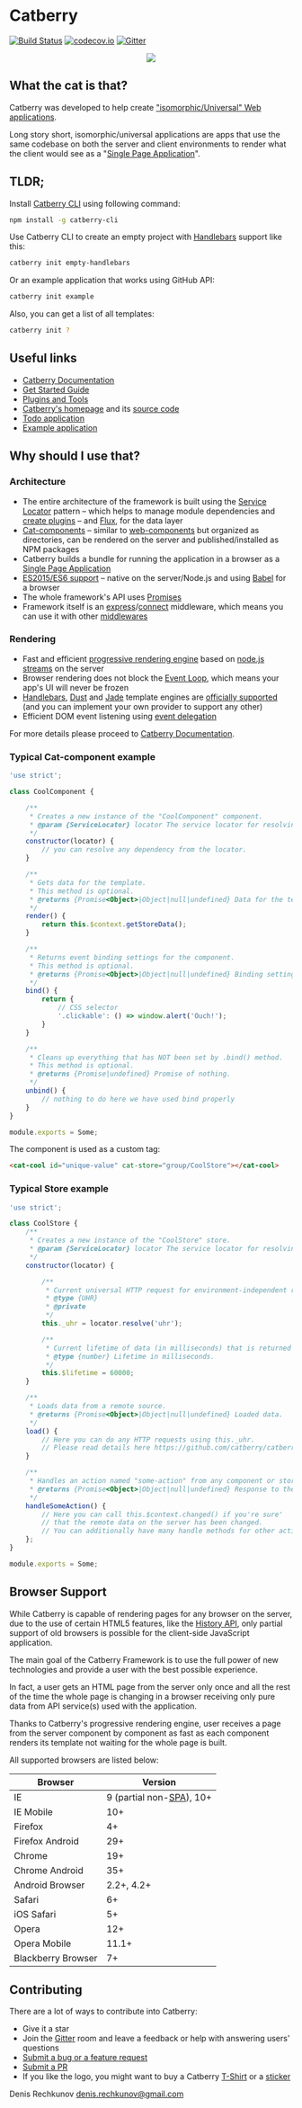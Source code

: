 # Catberry

[![Build Status](https://travis-ci.org/catberry/catberry.svg?branch=master)](https://travis-ci.org/catberry/catberry) [![codecov.io](http://codecov.io/github/catberry/catberry/coverage.svg?branch=master)](http://codecov.io/github/catberry/catberry?branch=master)
[![Gitter](https://badges.gitter.im/Join%20Chat.svg)](https://gitter.im/catberry/main?utm_source=badge&utm_medium=badge&utm_campaign=pr-badge&utm_content=body_badge)

<p align="center">
  <img src="https://raw.githubusercontent.com/catberry/catberry/master/docs/images/logo.png" />
</p>

## What the cat is that?

Catberry was developed to help create ["isomorphic/Universal" Web applications](https://github.com/catberry/catberry/blob/8.5.1/docs/index.md#isomorphicuniversal-applications).

Long story short, isomorphic/universal applications are apps that use the same codebase on both the server and client environments to render what the client would see as a "[Single Page Application](http://en.wikipedia.org/wiki/Single_Page_Application)".

## TLDR;

Install [Catberry CLI](https://www.npmjs.com/package/catberry-cli) using following command:

```bash
npm install -g catberry-cli
```

Use Catberry CLI to create an empty project with [Handlebars](http://handlebarsjs.com/) support like this:

```bash
catberry init empty-handlebars
```

Or an example application that works using GitHub API:

```bash
catberry init example
```

Also, you can get a list of all templates:

```bash
catberry init ?
```

## Useful links

* [Catberry Documentation](https://github.com/catberry/catberry/blob/8.5.1/docs/index.md)
* [Get Started Guide](https://github.com/catberry/catberry/blob/8.5.1/docs/index.md#get-started)
* [Plugins and Tools](https://github.com/catberry/catberry/blob/8.5.1/docs/index.md#plugins-and-tools)
* [Catberry's homepage](http://catberry.org) and its [source code](https://github.com/catberry/catberry-homepage)
* [Todo application](https://github.com/catberry/catberry-todomvc)
* [Example application](https://github.com/catberry/catberry-example)

## Why should I use that?

### Architecture

* The entire architecture of the framework is built using the [Service Locator](https://github.com/catberry/catberry/blob/8.5.1/docs/index.md#service-locator) pattern – which helps to manage module dependencies and [create plugins](https://github.com/catberry/catberry/) – and [Flux](https://github.com/catberry/catberry/blob/8.5.1/docs/index.md#flux), for the data layer
* [Cat-components](https://github.com/catberry/catberry/blob/8.5.1/docs/index.md#cat-components) – similar to [web-components](http://webcomponents.org/) but organized as directories, can be rendered on the server and published/installed as NPM packages
* Catberry builds a bundle for running the application in a browser as a [Single Page Application](http://en.wikipedia.org/wiki/Single_Page_Application)
* [ES2015/ES6 support](https://nodejs.org/en/docs/es6/) – native on the server/Node.js and using [Babel](http://babeljs.io/) for a browser
* The whole framework's API uses [Promises](https://developer.mozilla.org/en/docs/Web/JavaScript/Reference/Global_Objects/Promise)
* Framework itself is an [express](https://github.com/visionmedia/express)/[connect](https://github.com/senchalabs/connect) middleware, which means you can use it with other [middlewares](http://expressjs.com/en/guide/using-middleware.html)

### Rendering

* Fast and efficient [progressive rendering engine](http://www.phpied.com/progressive-rendering-via-multiple-flushes/) based on
[node.js streams](http://nodejs.org/api/stream.html#stream_api_for_stream_implementors) on the server
* Browser rendering does not block the [Event Loop](https://developer.mozilla.org/en/docs/Web/JavaScript/EventLoop), which means your app's UI will never be frozen
* [Handlebars](https://github.com/catberry/catberry-handlebars), [Dust](https://github.com/catberry/catberry-dust) and
[Jade](https://github.com/catberry/catberry-jade) template engines are [officially supported](https://github.com/catberry/catberry/blob/8.5.1/docs/index.md#template-engines) (and you can implement your own provider to support any other)
* Efficient DOM event listening using [event delegation](http://davidwalsh.name/event-delegate)

For more details please proceed to [Catberry Documentation](https://github.com/catberry/catberry/blob/8.5.1/docs/index.md).

### Typical Cat-component example

```javascript
'use strict';

class CoolComponent {

	/**
	 * Creates a new instance of the "CoolComponent" component.
	 * @param {ServiceLocator} locator The service locator for resolving dependencies.
	 */
	constructor(locator) {
		// you can resolve any dependency from the locator.
	}

	/**
	 * Gets data for the template.
	 * This method is optional.
	 * @returns {Promise<Object>|Object|null|undefined} Data for the template.
	 */
	render() {
		return this.$context.getStoreData();
	}

	/**
	 * Returns event binding settings for the component.
	 * This method is optional.
	 * @returns {Promise<Object>|Object|null|undefined} Binding settings.
	 */
	bind() {
		return {
		    // CSS selector
		    '.clickable': () => window.alert('Ouch!');
		}
	}

	/**
	 * Cleans up everything that has NOT been set by .bind() method.
	 * This method is optional.
	 * @returns {Promise|undefined} Promise of nothing.
	 */
	unbind() {
		// nothing to do here we have used bind properly
	}
}

module.exports = Some;
```

The component is used as a custom tag:

```html
<cat-cool id="unique-value" cat-store="group/CoolStore"></cat-cool>
```

### Typical Store example

```javascript
'use strict';

class CoolStore {
	/**
	 * Creates a new instance of the "CoolStore" store.
	 * @param {ServiceLocator} locator The service locator for resolving dependencies.
	 */
	constructor(locator) {

		/**
		 * Current universal HTTP request for environment-independent requests.
		 * @type {UHR}
		 * @private
		 */
		this._uhr = locator.resolve('uhr');

		/**
		 * Current lifetime of data (in milliseconds) that is returned by this store.
		 * @type {number} Lifetime in milliseconds.
		 */
		this.$lifetime = 60000;
	}

	/**
	 * Loads data from a remote source.
	 * @returns {Promise<Object>|Object|null|undefined} Loaded data.
	 */
	load() {
		// Here you can do any HTTP requests using this._uhr.
		// Please read details here https://github.com/catberry/catberry-uhr.
	}

	/**
	 * Handles an action named "some-action" from any component or store.
	 * @returns {Promise<Object>|Object|null|undefined} Response to the component/store.
	 */
	handleSomeAction() {
		// Here you can call this.$context.changed() if you're sure'
		// that the remote data on the server has been changed.
		// You can additionally have many handle methods for other actions.
	};
}

module.exports = Some;
```

## Browser Support
While Catberry is capable of rendering pages for any browser on the server, due to the use of certain HTML5 features, like the [History API](https://developer.mozilla.org/en-US/docs/Web/Guide/API/DOM/Manipulating_the_browser_history), only partial support of old browsers is possible for the client-side JavaScript application.

The main goal of the Catberry Framework is to use the full power of new technologies and provide a user with the best possible experience.

In fact, a user gets an HTML page from the server only once and all the rest of the time the whole page is changing in a browser receiving only pure data from API service(s) used with the application.

Thanks to Catberry's progressive rendering engine, user receives a page from the server component by component as fast as each component renders its template not waiting for the whole page is built.

All supported browsers are listed below:

| Browser			| Version		|
|-------------|-----------|
| IE | 9 (partial non-[SPA](http://en.wikipedia.org/wiki/Single-page_application)), 10+ |
| IE Mobile | 10+ |
| Firefox | 4+ |
| Firefox Android | 29+ |
| Chrome | 19+ |
| Chrome Android | 35+ |
| Android Browser | 2.2+, 4.2+ |
| Safari | 6+ |
| iOS Safari | 5+ |
| Opera | 12+ |
| Opera Mobile | 11.1+ |
| Blackberry Browser| 7+ |

## Contributing

There are a lot of ways to contribute into Catberry:

* Give it a star
* Join the [Gitter](https://gitter.im/catberry/main) room and leave a feedback or help with answering users' questions
* [Submit a bug or a feature request](https://github.com/catberry/catberry/issues)
* [Submit a PR](https://github.com/catberry/catberry/blob/8.5.1/CONTRIBUTING.md)
* If you like the logo, you might want to buy a Catberry [T-Shirt](http://www.redbubble.com/people/catberryjs/works/14439373-catberry-js-framework-logo?p=t-shirt) or a [sticker](http://www.redbubble.com/people/catberryjs/works/14439373-catberry-js-framework-logo?p=sticker)

Denis Rechkunov <denis.rechkunov@gmail.com>
